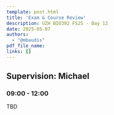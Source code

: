 ```yaml
---
template: post.html
title: 'Exam & Course Review'
description: UZH BIO392 FS25 - Day 12
date: 2025-05-07
authors:
  - "@mbaudis"
pdf_file_name: 
links: []
---
```


## Supervision: Michael
### 09:00 - 12:00

TBD

<!--more-->

